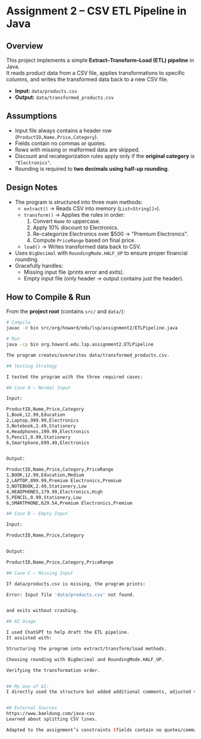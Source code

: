# Assignment 2 – CSV ETL Pipeline in Java

## Overview
This project implements a simple **Extract–Transform–Load (ETL) pipeline** in Java.  
It reads product data from a CSV file, applies transformations to specific columns, and writes the transformed data back to a new CSV file.

- **Input:** `data/products.csv`  
- **Output:** `data/transformed_products.csv`

## Assumptions
- Input file always contains a header row (`ProductID,Name,Price,Category`).  
- Fields contain no commas or quotes.  
- Rows with missing or malformed data are skipped.  
- Discount and recategorization rules apply only if the **original category** is `"Electronics"`.  
- Rounding is required to **two decimals using half-up rounding**.  

## Design Notes
- The program is structured into three main methods:
  - `extract()` → Reads CSV into memory (`List<String[]>`).  
  - `transform()` → Applies the rules in order:  
    1. Convert `Name` to uppercase.  
    2. Apply 10% discount to Electronics.  
    3. Re-categorize Electronics over $500 → "Premium Electronics".  
    4. Compute `PriceRange` based on final price.  
  - `load()` → Writes transformed data back to CSV.  
- Uses `BigDecimal` with `RoundingMode.HALF_UP` to ensure proper financial rounding.  
- Gracefully handles:
  - Missing input file (prints error and exits).  
  - Empty input file (only header → output contains just the header).  

## How to Compile & Run
From the **project root** (contains `src/` and `data/`):

```bash
# Compile
javac -d bin src/org/howard/edu/lsp/assignment2/ETLPipeline.java

# Run
java -cp bin org.howard.edu.lsp.assignment2.ETLPipeline

The program creates/overwrites data/transformed_products.csv.

## Testing Strategy

I tested the program with the three required cases:

## Case A – Normal Input

Input:

ProductID,Name,Price,Category
1,Book,12.99,Education
2,Laptop,999.99,Electronics
3,Notebook,2.49,Stationery
4,Headphones,199.99,Electronics
5,Pencil,0.99,Stationery
6,Smartphone,699.49,Electronics


Output:

ProductID,Name,Price,Category,PriceRange
1,BOOK,12.99,Education,Medium
2,LAPTOP,899.99,Premium Electronics,Premium
3,NOTEBOOK,2.49,Stationery,Low
4,HEADPHONES,179.99,Electronics,High
5,PENCIL,0.99,Stationery,Low
6,SMARTPHONE,629.54,Premium Electronics,Premium

## Case B – Empty Input

Input:

ProductID,Name,Price,Category


Output:

ProductID,Name,Price,Category,PriceRange

## Case C – Missing Input

If data/products.csv is missing, the program prints:

Error: Input file 'data/products.csv' not found.


and exits without crashing.

## AI Usage

I used ChatGPT to help draft the ETL pipeline.
It assisted with:

Structuring the program into extract/transform/load methods.

Choosing rounding with BigDecimal and RoundingMode.HALF_UP.

Verifying the transformation order.


## My Use of AI:
I directly used the structure but added additional comments, adjusted variable names, and verified the transformation logic matched the assignment’s golden outputs.


## External Sources
https://www.baeldung.com/java-csv
Learned about splitting CSV lines.

Adapted to the assignment’s constraints (fields contain no quotes/commas → used simple split(",")).